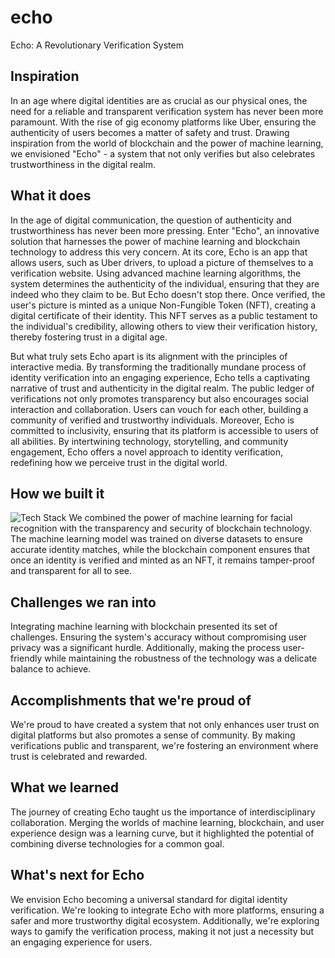 # echo

Echo: A Revolutionary Verification System

## Inspiration

In an age where digital identities are as crucial as our physical ones, the need for a reliable and transparent verification system has never been more paramount. With the rise of gig economy platforms like Uber, ensuring the authenticity of users becomes a matter of safety and trust. Drawing inspiration from the world of blockchain and the power of machine learning, we envisioned "Echo" - a system that not only verifies but also celebrates trustworthiness in the digital realm.

## What it does

In the age of digital communication, the question of authenticity and trustworthiness has never been more pressing. Enter "Echo", an innovative solution that harnesses the power of machine learning and blockchain technology to address this very concern. At its core, Echo is an app that allows users, such as Uber drivers, to upload a picture of themselves to a verification website. Using advanced machine learning algorithms, the system determines the authenticity of the individual, ensuring that they are indeed who they claim to be. But Echo doesn't stop there. Once verified, the user's picture is minted as a unique Non-Fungible Token (NFT), creating a digital certificate of their identity. This NFT serves as a public testament to the individual's credibility, allowing others to view their verification history, thereby fostering trust in a digital age.

But what truly sets Echo apart is its alignment with the principles of interactive media. By transforming the traditionally mundane process of identity verification into an engaging experience, Echo tells a captivating narrative of trust and authenticity in the digital realm. The public ledger of verifications not only promotes transparency but also encourages social interaction and collaboration. Users can vouch for each other, building a community of verified and trustworthy individuals. Moreover, Echo is committed to inclusivity, ensuring that its platform is accessible to users of all abilities. By intertwining technology, storytelling, and community engagement, Echo offers a novel approach to identity verification, redefining how we perceive trust in the digital world.

## How we built it
![Tech Stack](https://imgur.com/VayYDoK)
We combined the power of machine learning for facial recognition with the transparency and security of blockchain technology. The machine learning model was trained on diverse datasets to ensure accurate identity matches, while the blockchain component ensures that once an identity is verified and minted as an NFT, it remains tamper-proof and transparent for all to see.

## Challenges we ran into

Integrating machine learning with blockchain presented its set of challenges. Ensuring the system's accuracy without compromising user privacy was a significant hurdle. Additionally, making the process user-friendly while maintaining the robustness of the technology was a delicate balance to achieve.

## Accomplishments that we're proud of

We're proud to have created a system that not only enhances user trust on digital platforms but also promotes a sense of community. By making verifications public and transparent, we're fostering an environment where trust is celebrated and rewarded.

## What we learned

The journey of creating Echo taught us the importance of interdisciplinary collaboration. Merging the worlds of machine learning, blockchain, and user experience design was a learning curve, but it highlighted the potential of combining diverse technologies for a common goal.

## What's next for Echo

We envision Echo becoming a universal standard for digital identity verification. We're looking to integrate Echo with more platforms, ensuring a safer and more trustworthy digital ecosystem. Additionally, we're exploring ways to gamify the verification process, making it not just a necessity but an engaging experience for users.
